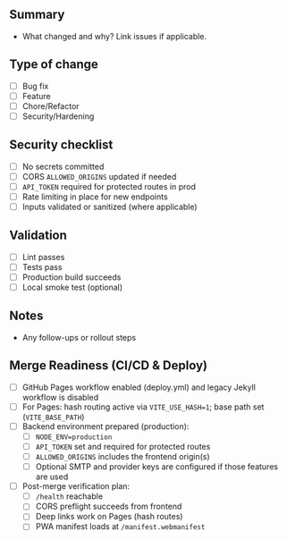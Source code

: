 ## Summary

- What changed and why? Link issues if applicable.

## Type of change

- [ ] Bug fix
- [ ] Feature
- [ ] Chore/Refactor
- [ ] Security/Hardening

## Security checklist

- [ ] No secrets committed
- [ ] CORS `ALLOWED_ORIGINS` updated if needed
- [ ] `API_TOKEN` required for protected routes in prod
- [ ] Rate limiting in place for new endpoints
- [ ] Inputs validated or sanitized (where applicable)

## Validation

- [ ] Lint passes
- [ ] Tests pass
- [ ] Production build succeeds
- [ ] Local smoke test (optional)

## Notes

- Any follow-ups or rollout steps

## Merge Readiness (CI/CD & Deploy)

- [ ] GitHub Pages workflow enabled (deploy.yml) and legacy Jekyll workflow is disabled
- [ ] For Pages: hash routing active via `VITE_USE_HASH=1`; base path set (`VITE_BASE_PATH`)
- [ ] Backend environment prepared (production):
	- [ ] `NODE_ENV=production`
	- [ ] `API_TOKEN` set and required for protected routes
	- [ ] `ALLOWED_ORIGINS` includes the frontend origin(s)
	- [ ] Optional SMTP and provider keys are configured if those features are used
- [ ] Post-merge verification plan:
	- [ ] `/health` reachable
	- [ ] CORS preflight succeeds from frontend
	- [ ] Deep links work on Pages (hash routes)
	- [ ] PWA manifest loads at `/manifest.webmanifest`
